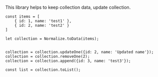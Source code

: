 This library helps to keep collection data, update collection.


```
const items = [
    { id: 1, name: 'test1' },
    { id: 2, name: 'test2' }
]

let collection = Normalize.toData(items);


collection = collection.updateOne({id: 2, name: 'Updated name'});
collection = collection.removeOne(2);
collection = collection.append({id: 3, name: 'test3'});

const list = collection.toList();
```





